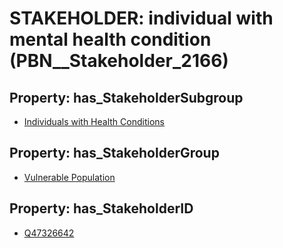 # STAKEHOLDER: __individual with mental health condition__ (PBN__Stakeholder_2166)

## Property: has_StakeholderSubgroup

* [Individuals with Health Conditions](PBN__StakeholderSubgroup_76)

## Property: has_StakeholderGroup

* [Vulnerable Population](PBN__StakeholderGroup_6)

## Property: has_StakeholderID

* [Q47326642](Q47326642)

